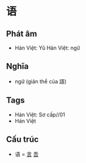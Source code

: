 # 语

## Phát âm
* Hán Việt: Yǔ Hán Việt: ngữ

## Nghĩa
* ngữ (giản thể của 語)

## Tags
* Hán Việt: Sơ cấp//01
* Hán Việt

## Cấu trúc
* 语 = [言](言.md) [吾](吾.md)

<script>window.HANZI_FIELD='语';</script>